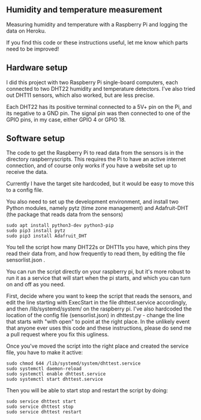 ## Humidity and temperature measurement

Measuring humidity and temperature with a Raspberry Pi and logging the data on Heroku.

If you find this code or these instructions useful, let me know which parts need to be improved!

## Hardware setup

I did this project with two Raspberry Pi single-board computers, each connected to two DHT22 humidity and temperature detectors. I've also tried out DHT11 sensors, which also worked, but are less precise.

Each DHT22 has its positive terminal connected to a 5V+ pin on the Pi, and its negative to a GND pin. The signal pin was then connected to one of the GPIO pins, in my case, either GPIO 4 or GPIO 18.

## Software setup

The code to get the Raspberry Pi to read data from the sensors is in the directory raspberryscripts. This requires the Pi to have an active internet connection, and of course only works if you have a website set up to receive the data. 

Currently I have the target site hardcoded, but it would be easy to move this to a config file.

You also need to set up the development environment, and install two Python modules, namely pytz (time zone management) and Adafruit-DHT (the package that reads data from the sensors)

```
sudo apt install python3-dev python3-pip
sudo pip3 install pytz
sudo pip3 install Adafruit_DHT
```

You tell the script how many DHT22s or DHT11s you have, which pins they read their data from, and how frequently to read them, by editing the file sensorlist.json .

You can run the script directly on your raspberry pi, but it's more robust to run it as a service that will start when the pi starts, and which you can turn on and off as you need.

First, decide where you want to keep the script that reads the sensors, and edit the line starting with ExecStart in the file dhttest.service accordingly, and then /lib/systemd/system/ on the raspberry pi. I've also hardcoded the location of the config file (sensorlist.json) in dhttest.py - change the line that starts with "with open" to point at the right place. In the unlikely event that anyone ever uses this code and these instructions, please do send me a pull request where you fix this ugliness.

Once you've moved the script into the right place and created the service file, you have to make it active:

```
sudo chmod 644 /lib/systemd/system/dhttest.service
sudo systemctl daemon-reload
sudo systemctl enable dhttest.service
sudo systemctl start dhttest.service
```

Then you will be able to start stop and restart the script by doing:

```
sudo service dhttest start
sudo service dhttest stop
sudo service dhttest restart
```

